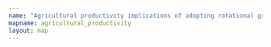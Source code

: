 ```yaml
---
name: "Agricultural productivity implications of adopting rotational grazing practices or multispecies leys containing perennial herbs into pastoral systems in temperate oceanic climates"
mapname: agricultural_productivity
layout: map
---
```

